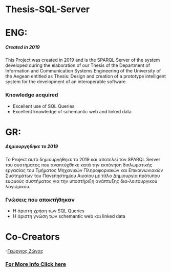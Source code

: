 # Thesis-SQL-Server

# ENG:
##### Created in 2019
This Project was created in 2019 and is the SPARQL Server of the system developed during the elaboration of our Thesis of the Department of Information and Communication Systems Engineering of the University of the Aegean entitled as Thesis: Design and creation of a prototype intelligent system for the development of an interoperable software.

### Knowledge acquired
  - Excellent use of SQL Queries
  - Excellent knowledge of schemantic web and linked data
  

# GR:
##### Δημιουργηθηκε το 2019
Το Project αυτό δημιουργήθηκε το 2019 και αποτελεί τον SPARQL Server του συστήματος που αναπτύχθηκε κατά την εκπόνηση διπλωματικής εργασίας του Τμήματος Μηχανικών Πληροφοριακών και Επικοινωνιακών Συστημάτων του Πανεπηστημίου Αιγαίου με τίτλο Δημιουργία πρότυπου ευφυούς συστήματος για την υποστήριξη ανάπτυξης δια-λειτουργικού λογισμικού.

### Γνώσεις που αποκτήθηκαν 
  - Η άριστη χρήση των SQL Queries
  - Η άριστη γνώση των schemantic web και linked data


# Co-Creators
  -[Γεώργιος Ζώγας](https://github.com/gzogas)

### [For More Info Click here](https://drive.google.com/file/d/1d_mVLOCvXuduwAe4gcMJ79vhOKdLjOih/view?usp=sharing)
